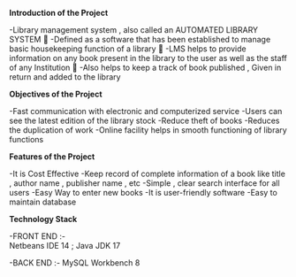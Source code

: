 **Introduction of the Project**

-Library management system , also called an AUTOMATED LIBRARY SYSTEM 
-Defined as a software that has been established to manage basic housekeeping function of a library  
-LMS helps to provide information on any book present in the library to the user as well as the staff of any Institution 
-Also helps to keep a track of book published , Given in return and added to the library

**Objectives of the Project**

-Fast communication with electronic and computerized service
-Users can see the latest edition of the library stock 
-Reduce theft of books
-Reduces the duplication of work 
-Online facility helps in smooth functioning of library functions

**Features of the Project**

-It is Cost Effective
-Keep record of complete information of a book like title , author name , publisher name , etc
-Simple , clear search interface for all users
-Easy Way to enter new books
-It is user-friendly software
-Easy to maintain database


**Technology Stack**

-FRONT END :-  
Netbeans IDE 14 ; 
Java JDK 17

-BACK END :- 
MySQL Workbench 8 




